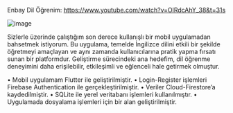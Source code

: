 Enbay Dil Öğrenim: https://www.youtube.com/watch?v=OlRdcAhY_38&t=31s

![image](https://github.com/enbayy/Enbay_Dil_Ogrenim/assets/103318928/611ba366-8b12-4fff-82ff-eefe7d617f9a)

Sizlerle üzerinde çalıştığım son derece kullanışlı bir mobil uygulamadan bahsetmek istiyorum. Bu uygulama, temelde İngilizce dilini etkili bir şekilde öğretmeyi amaçlayan ve aynı zamanda kullanıcılarına pratik yapma fırsatı sunan bir platformdur. Geliştirme sürecindeki ana hedefim, dil öğrenme deneyimini daha erişilebilir, etkileşimli ve eğlenceli hale getirmek olmuştur.

• Mobil uygulamam Flutter ile geliştirilmiştir.
• Login-Register işlemleri Firebase Authentication ile gerçekleştirilmiştir.
• Veriler Cloud-Firestore’a kaydedilmiştir.
• SQLite ile yerel veritabanı işlemleri kullanılmıştır.
• Uygulamada dosyalama işlemleri için bir alan geliştirilmiştir.
